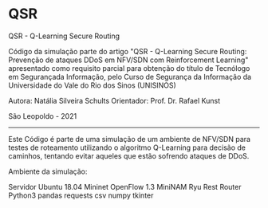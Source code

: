 # QSR
QSR - Q-Learning Secure Routing

Código da simulação parte do artigo "QSR - Q-Learning Secure Routing: Prevenção de ataques DDoS em NFV/SDN com Reinforcement Learning" apresentado como requisito parcial para obtenção do título de Tecnólogo em Segurançada Informação, pelo Curso de Segurança da Informação da Universidade do Vale do Rio dos Sinos (UNISINOS)

Autora: Natália Silveira Schults
Orientador: Prof. Dr. Rafael Kunst

São Leopoldo - 2021

-------------------------------------------------------------------------------------------------------------------------------------------------------------------------------

Este Código é parte de uma simulação de um ambiente de NFV/SDN para testes de roteamento utilizando o algoritmo Q-Learning para decisão de caminhos, tentando evitar aqueles que estão sofrendo ataques de DDoS.

Ambiente da simulação:

Servidor Ubuntu 18.04
  Mininet
    OpenFlow 1.3
    MiniNAM
  Ryu
    Rest Router
  Python3
    pandas
    requests
    csv
    numpy
    tkinter
    
